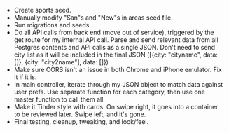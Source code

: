 - Create sports seed.
- Manually modify "San"s and "New"s in areas seed file.
- Run migrations and seeds.
- Do all API calls from back end (move out of service), triggered by the get route for my internal API call. Parse and send relevant data from all Postgres contents and API calls as a single JSON. Don't need to send city list as it will be included in the final JSON ([{city: "cityname", data: []}, {city: "city2name"], data: []})
- Make sure CORS isn't an issue in both Chrome and iPhone emulator. Fix it if it is.
- In main controller, iterate through my JSON object to match data against user prefs. Use separate function for each category, then use one master function to call them all.
- Make it Tinder style with cards. On swipe right, it goes into a container to be reviewed later. Swipe left, and it's gone.
- Final testing, cleanup, tweaking, and look/feel.

